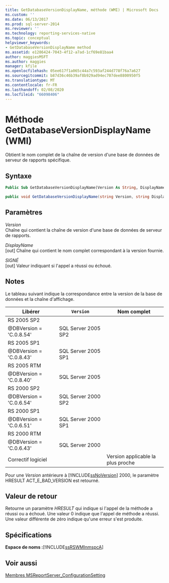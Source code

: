 ```yaml
---
title: GetDatabaseVersionDisplayName, méthode (WMI) | Microsoft Docs
ms.custom: ''
ms.date: 06/13/2017
ms.prod: sql-server-2014
ms.reviewer: ''
ms.technology: reporting-services-native
ms.topic: conceptual
helpviewer_keywords:
- GetDatabaseVersionDisplayName method
ms.assetid: e1286424-7043-4f12-a7ad-1cf69e81baa4
author: maggiesMSFT
ms.author: maggies
manager: kfile
ms.openlocfilehash: 05ee617f1a065c44a7c593af244d778f76a7a627
ms.sourcegitcommit: b87d36c46b39af8b929ad94ec707dee8800950f5
ms.translationtype: MT
ms.contentlocale: fr-FR
ms.lasthandoff: 02/08/2020
ms.locfileid: "66098406"
---
```

# <a name="getdatabaseversiondisplayname-method-wmi"></a>Méthode GetDatabaseVersionDisplayName (WMI)
  Obtient le nom complet de la chaîne de version d'une base de données de serveur de rapports spécifique.  
  
## <a name="syntax"></a>Syntaxe  
  
```vb  
Public Sub GetDatabaseVersionDisplayName(Version As String, DisplayName As String, ByRef HRESULT As Int32)  
```  
  
```csharp  
public void GetDatabaseVersionDisplayName(string Version, string DisplayName, out Int32 HRESULT);  
```  
  
## <a name="parameters"></a>Paramètres  
 *Version*  
 Chaîne qui contient la chaîne de version d'une base de données de serveur de rapports.  
  
 *DisplayName*  
 [out] Chaîne qui contient le nom complet correspondant à la version fournie.  
  
 *SIGNÉ*  
 [out] Valeur indiquant si l'appel a réussi ou échoué.  
  
## <a name="remarks"></a>Notes  
 Le tableau suivant indique la correspondance entre la version de la base de données et la chaîne d'affichage.  
  
|**Libérer**|`Version`|**Nom complet**|  
|-----------------|-----------------|----------------------|  
|RS 2005 SP2|
  @DBVersion = 'C.0.8.54'|SQL Server 2005 SP2|  
|RS 2005 SP1|
  @DBVersion = 'C.0.8.43'|SQL Server 2005 SP1|  
|RS 2005 RTM|
  @DBVersion = 'C.0.8.40'|SQL Server 2005|  
|RS 2000 SP2|
  @DBVersion = 'C.0.6.54'|SQL Server 2000 SP2|  
|RS 2000 SP1|
  @DBVersion = 'C.0.6.51'|SQL Server 2000 SP1|  
|RS 2000 RTM|
  @DBVersion = 'C.0.6.43'|SQL Server 2000|  
|Correctif logiciel||Version applicable la plus proche|  
  
 Pour une *Version* antérieure à [!INCLUDE[ssNoVersion](../../includes/ssnoversion-md.md)] 2000, le paramètre HRESULT ACT_E_BAD_VERSION est retourné.  
  
## <a name="return-value"></a>Valeur de retour  
 Retourne un paramètre *HRESULT* qui indique si l'appel de la méthode a réussi ou a échoué. Une valeur 0 indique que l'appel de méthode a réussi. Une valeur différente de zéro indique qu'une erreur s'est produite.  
  
## <a name="requirements"></a>Spécifications  
 **Espace de noms :**[!INCLUDE[ssRSWMInmspcA](../../includes/ssrswminmspca-md.md)]  
  
## <a name="see-also"></a>Voir aussi  
 [Membres MSReportServer_ConfigurationSetting](msreportserver-configurationsetting-members.md)  
  
  
